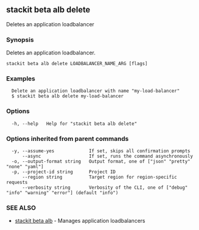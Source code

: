 ## stackit beta alb delete

Deletes an application loadbalancer

### Synopsis

Deletes an application loadbalancer.

```
stackit beta alb delete LOADBALANCER_NAME_ARG [flags]
```

### Examples

```
  Delete an application loadbalancer with name "my-load-balancer"
  $ stackit beta alb delete my-load-balancer
```

### Options

```
  -h, --help   Help for "stackit beta alb delete"
```

### Options inherited from parent commands

```
  -y, --assume-yes             If set, skips all confirmation prompts
      --async                  If set, runs the command asynchronously
  -o, --output-format string   Output format, one of ["json" "pretty" "none" "yaml"]
  -p, --project-id string      Project ID
      --region string          Target region for region-specific requests
      --verbosity string       Verbosity of the CLI, one of ["debug" "info" "warning" "error"] (default "info")
```

### SEE ALSO

* [stackit beta alb](./stackit_beta_alb.md)	 - Manages application loadbalancers

